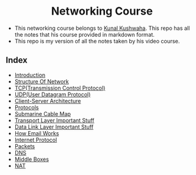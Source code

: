 <div align=center>
  <h1>Networking Course</h1>
</div>

- This networking course belongs to [Kunal Kushwaha](https://github.com/kunal-kushwaha). This repo has all the notes that his course provided in markdown format.
- This repo is my version of all the notes taken by his video course.


## Index

- [Introduction](./Introduction.md)
- [Structure Of Network](./Structure-Of-Network.md)
- [TCP(Transmission Control Protocol)](./TCP.md)
- [UDP(User Datagram Protocol)](./UDP.md)
- [Client-Server Architecture](./Client-Server-Architecture.md)
- [Protocols](./Protocols.md)
- [Submarine Cable Map](./Submarine-Cables-Map.md)
- [Transport Layer Important Stuff](./Transport-Layer.md)
- [Data Link Layer Important Stuff](./Data-Link-Layer.md)
- [How Email Works](./How-Email-Works.md)
- [Internet Protocol](./Internet-Protocol.md)
- [Packets](./Packets.md)
- [DNS](./DNS.md)
- [Middle Boxes](./Middle-Boxes.md)
- [NAT](./NAT.md)

 
